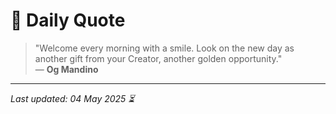 # 📜 Daily Quote

> "Welcome every morning with a smile. Look on the new day as another gift from your Creator, another golden opportunity."  
> — **Og Mandino**

---

_Last updated: 04 May 2025 ⏳_

